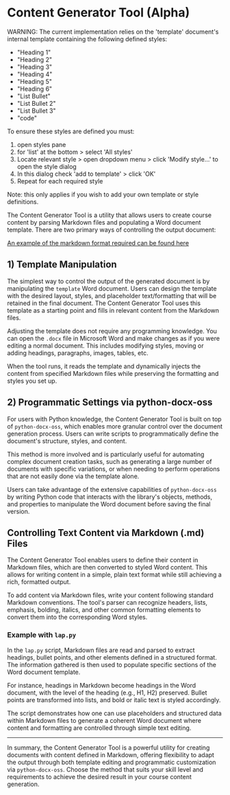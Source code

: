 # Content Generator Tool (Alpha)

WARNING: The current implementation relies on the 'template' document's internal template containing the following defined styles:
 - "Heading 1"
 - "Heading 2"
 - "Heading 3"
 - "Heading 4"
 - "Heading 5"
 - "Heading 6"
 - "List Bullet"
 - "List Bullet 2"
 - "List Bullet 3"
 - "code"

To ensure these styles are defined you must: 
 1. open styles pane  
 2. for 'list' at the bottom > select 'All styles' 
 3. Locate relevant style > open dropdown menu > click 'Modify style...' to open the style dialog 
 4. In this dialog check 'add to template' > click 'OK'
 5. Repeat for each required style

 Note: this only applies if you wish to add your own template or style definitions.

The Content Generator Tool is a utility that allows users to create course content by parsing Markdown files and populating a Word document template. There are two primary ways of controlling the output document:

[An example of the markdown format required can be found here](https://github.com/jordanhill-NMTAFE/AISS-ICTSS00120/)

## 1) Template Manipulation

The simplest way to control the output of the generated document is by manipulating the `template` Word document. Users can design the template with the desired layout, styles, and placeholder text/formatting that will be retained in the final document. The Content Generator Tool uses this template as a starting point and fills in relevant content from the Markdown files.

Adjusting the template does not require any programming knowledge. You can open the `.docx` file in Microsoft Word and make changes as if you were editing a normal document. This includes modifying styles, moving or adding headings, paragraphs, images, tables, etc.

When the tool runs, it reads the template and dynamically injects the content from specified Markdown files while preserving the formatting and styles you set up.

## 2) Programmatic Settings via python-docx-oss

For users with Python knowledge, the Content Generator Tool is built on top of `python-docx-oss`, which enables more granular control over the document generation process. Users can write scripts to programmatically define the document's structure, styles, and content.

This method is more involved and is particularly useful for automating complex document creation tasks, such as generating a large number of documents with specific variations, or when needing to perform operations that are not easily done via the template alone.

Users can take advantage of the extensive capabilities of `python-docx-oss` by writing Python code that interacts with the library's objects, methods, and properties to manipulate the Word document before saving the final version.

## Controlling Text Content via Markdown (.md) Files

The Content Generator Tool enables users to define their content in Markdown files, which are then converted to styled Word content. This allows for writing content in a simple, plain text format while still achieving a rich, formatted output.

To add content via Markdown files, write your content following standard Markdown conventions. The tool's parser can recognize headers, lists, emphasis, bolding, italics, and other common formatting elements to convert them into the corresponding Word styles.

### Example with `lap.py`

In the `lap.py` script, Markdown files are read and parsed to extract headings, bullet points, and other elements defined in a structured format. The information gathered is then used to populate specific sections of the Word document template.

For instance, headings in Markdown become headings in the Word document, with the level of the heading (e.g., H1, H2) preserved. Bullet points are transformed into lists, and bold or italic text is styled accordingly.

The script demonstrates how one can use placeholders and structured data within Markdown files to generate a coherent Word document where content and formatting are controlled through simple text editing.

---

In summary, the Content Generator Tool is a powerful utility for creating documents with content defined in Markdown, offering flexibility to adapt the output through both template editing and programmatic customization via `python-docx-oss`. Choose the method that suits your skill level and requirements to achieve the desired result in your course content generation.